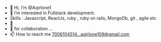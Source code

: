 - 👋 Hi, I’m @Aqirlone1
- 👀 I’m interested in Fullstack development.
-  Skills : Javascript, ReactJs, ruby , ruby on rails, MongoDb, git , agile etc
- 🌱 
- 💞️ for collaboration ...
- 📫 How to reach me 7006104514...aqirlone109@gmail.com

<!---
Aqirlone1/Aqirlone1 is a ✨ special ✨ repository because its `README.md` (this file) appears on your GitHub profile.
You can click the Preview link to take a look at your changes.
--->
